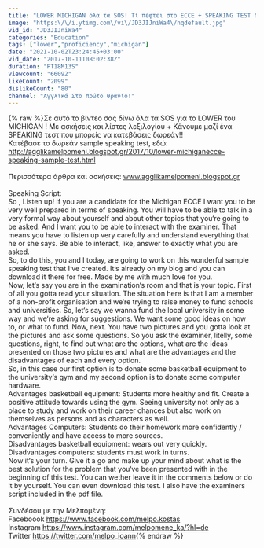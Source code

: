 ```yaml
---
title: "LOWER MICHIGAN όλα τα SOS! Τί πέφτει στο ECCE + SPEAKING TEST δωρεάν!"
image: "https:\/\/i.ytimg.com\/vi\/JD3JIJniWa4\/hqdefault.jpg"
vid_id: "JD3JIJniWa4"
categories: "Education"
tags: ["lower","proficiency","michigan"]
date: "2021-10-02T23:24:45+03:00"
vid_date: "2017-10-11T08:02:38Z"
duration: "PT18M13S"
viewcount: "66092"
likeCount: "2099"
dislikeCount: "80"
channel: "Αγγλικά Στο πρώτο θρανίο!"
---
```

{% raw %}Σε αυτό το βίντεο σας δίνω όλα τα SOS για το LOWER του MICHIGAN ! Με ασκήσεις και λίστες λεξιλογίου + Κάνουμε μαζί ένα SPEAKING τεστ που μπορείς να κατεβάσεις δωρεάν!!<br />Κατέβασε το δωρεάν sample speaking test, εδώ: <br /><a rel="nofollow" target="blank" href="http://agglikamelpomeni.blogspot.gr/2017/10/lower-michiganecce-speaking-sample-test.html">http://agglikamelpomeni.blogspot.gr/2017/10/lower-michiganecce-speaking-sample-test.html</a><br /><br />Περισσότερα άρθρα και ασκήσεις: www.agglikamelpomeni.blogspot.gr<br /><br />Speaking Script: <br /> So , Listen up! If you are a candidate for the Michigan ECCE I want you to be very well prepared in terms of speaking. You will have to be able to talk in a very formal way about yourself and about other topics that you‘re going to be asked. And I want you to be able to interact with the examiner. That means you have to listen up very carefully and understand everything that he or she says. Be able to interact, like, answer to exactly what you are asked. <br />So, to do this, you and I today, are going to work on this wonderful sample speaking test that I‘ve created. It‘s already on my blog and you can download it there for free. Made by me with much love for you. <br />Now, let‘s say you are in the examination‘s room and that is your topic. First of all you gotta read your situation. The situation here is that I am a member of a non-profit organisation and we‘re trying to raise money to fund schools and universities. So, let‘s say we wanna fund the local university in some way and we‘re asking for suggestions. We want some good ideas on how to, or what to fund. Now, next. You have two pictures and you gotta look at the pictures and ask some questions. So you ask the examiner, litelly, some  questions, right, to find out what are the options, what are the ideas presented on those two pictures and what are the advantages and the disadvantages of each and every option.<br />So, in this case our first option is to donate some basketball equipment to the university‘s gym and my second option is to donate some computer hardware. <br />Advantages basketball equipment: Students more healthy and fit. Create a positive attitude towards using the gym. Seeing university not only as a place to study and work on their career chances but also work on themselves as persons and as characters as well.<br />Advantages Computers: Students do their homework more confidently / conveniently and have access to more sources.<br />Disadvantages   basketball equipment: wears out very quickly.<br />Disadvantages computers: students must work in turns.<br />Now it‘s your turn. Give it a go and make up your mind about what is the best solution for the problem that you‘ve been presented with in the beginning of this test. You can wether leave it in the comments below or  do it by yourself. You can even download this test. I also have the examiners script included in the pdf file.<br /><br />Συνδέσου με την Μελπομένη:<br />Faceboook <a rel="nofollow" target="blank" href="https://www.facebook.com/melpo.kostas">https://www.facebook.com/melpo.kostas</a><br />Instagram <a rel="nofollow" target="blank" href="https://www.instagram.com/melpomene_ka/?hl=de">https://www.instagram.com/melpomene_ka/?hl=de</a><br />Twitter <a rel="nofollow" target="blank" href="https://twitter.com/melpo_ioann">https://twitter.com/melpo_ioann</a>{% endraw %}
